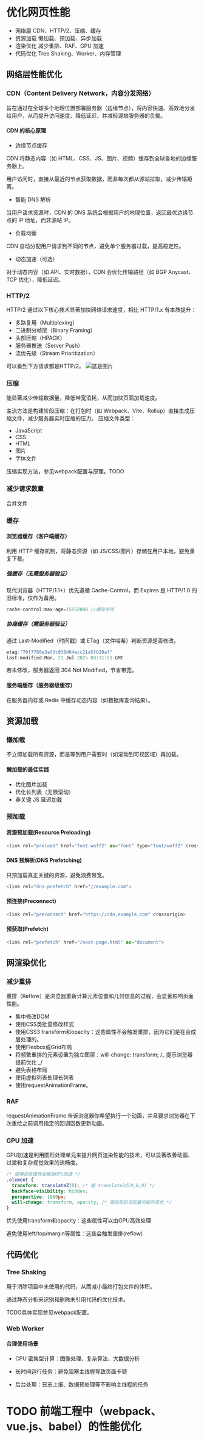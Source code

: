 # 优化网页性能

- 网络层 CDN、HTTP/2、压缩、缓存
- 资源加载 懒加载、预加载、异步加载
- 渲染优化 减少重排、RAF、GPU 加速
- 代码优化 Tree Shaking、Worker、内存管理

## 网络层性能优化

### CDN（Content Delivery Network，内容分发网络）

旨在通过在全球多个地理位置部署服务器（边缘节点），将内容快速、高效地分发给用户，从而提升访问速度、降低延迟，并减轻源站服务器的负载。

#### CDN 的核心原理

- 边缘节点缓存

CDN 将静态内容（如 HTML、CSS、JS、图片、视频）缓存到全球各地的边缘服务器上。

用户访问时，直接从最近的节点获取数据，而非每次都从源站拉取，减少传输距离。

- 智能 DNS 解析

当用户请求资源时，CDN 的 DNS 系统会根据用户的地理位置，返回最优边缘节点的 IP 地址，而非源站 IP。

- 负载均衡

CDN 自动分配用户请求到不同的节点，避免单个服务器过载，提高稳定性。

- 动态加速（可选）

对于动态内容（如 API、实时数据），CDN 会优化传输路径（如 BGP Anycast、TCP 优化），降低延迟。

### HTTP/2

HTTP/2 通过以下核心技术显著加快网络请求速度，相比 HTTP/1.x 有本质提升：

- 多路复用（Multiplexing）
- 二进制分帧层（Binary Framing）
- 头部压缩（HPACK）
- 服务器推送（Server Push）
- 流优先级（Stream Prioritization）

可以看到下方请求都是HTTP/2。
![这是图片](https://raw.githubusercontent.com/cala2cala/image-hosting/main/wechat_2025-08-14_101039_025.png "Magic Gardens")

### 压缩

能显著减少传输数据量，降低带宽消耗，从而加快页面加载速度。

主流方法是构建阶段压缩：在打包时（如 Webpack、Vite、Rollup）直接生成压缩文件，减少服务器实时压缩的压力。
压缩文件类型：

- JavaScript
- CSS
- HTML
- 图片
- 字体文件

压缩实现方法，参见webpack配置与原理。TODO

### 减少请求数量

合并文件

### 缓存

#### 浏览器缓存（客户端缓存）

利用 HTTP 缓存机制，将静态资源（如 JS/CSS/图片）存储在用户本地，避免重复下载。

##### 强缓存（无需服务器验证）

现代浏览器（HTTP/1.1+）优先遵循 Cache-Control，而 Expires 是 HTTP/1.0 的旧标准，仅作为备用。

```javascript
cache-control:max-age=15552000 //缓存半年
```

##### 协商缓存（需服务器验证）

通过 Last-Modified（时间戳）或 ETag（文件哈希）判断资源是否修改。

```javascript
etag:"70f7788e3af3c938d64ecc21a5fb29af"
last-modified:Mon, 21 Jul 2025 03:31:51 GMT
```

若未修改，服务器返回 304 Not Modified，节省带宽。

#### 服务端缓存（服务器级缓存）

在服务器内存或 Redis 中缓存动态内容（如数据库查询结果）。

## 资源加载

### 懒加载

不立即加载所有资源，而是等到用户需要时（如滚动到可视区域）再加载。

#### 懒加载的最佳实践

- 优化图片加载
- 优化长列表（无限滚动）
- 非关键 JS 延迟加载

### 预加载

#### 资源预加载(Resource Preloading)

```javascript
<link rel="preload" href="font.woff2" as="font" type="font/woff2" crossorigin>
```

#### DNS 预解析(DNS Prefetching)

只预加载真正关键的资源，避免浪费带宽。

```javascript
<link rel="dns-prefetch" href="//example.com">
```

#### 预连接(Preconnect)

```javascript
<link rel="preconnect" href="https://cdn.example.com" crossorigin>
```

#### 预获取(Prefetch)

```javascript
<link rel="prefetch" href="/next-page.html" as="document">
```

## 网渲染优化

### 减少重排

重排（Reflow）是浏览器重新计算元素位置和几何信息的过程，会显著影响页面性能。

- 集中修改DOM
- 使用CSS类批量修改样式
- 使用CSS3 transform和opacity：这些属性不会触发重排，因为它们是在合成层处理的。
- 使用Flexbox或Grid布局
- 将频繁重排的元素设置为独立图层：will-change: transform; /_ 提示浏览器提前优化 _/
- 避免表格布局
- 使用虚拟列表处理长列表
- 使用requestAnimationFrame。

### RAF

requestAnimationFrame 告诉浏览器你希望执行一个动画，并且要求浏览器在下次重绘之前调用指定的回调函数更新动画。

### GPU 加速

GPU加速是利用图形处理单元来提升网页渲染性能的技术，可以显著改善动画、过渡和复杂视觉效果的流畅度。

```css
/* 使用这些属性会触发GPU加速 */
.element {
  transform: translateZ(0); /* 或 translate3d(0,0,0) */
  backface-visibility: hidden;
  perspective: 1000px;
  will-change: transform, opacity; /* 提前告知浏览器可能的变化 */
}
```

优先使用transform和opacity：这些属性可以由GPU高效处理

避免使用left/top/margin等属性：这些会触发重排(reflow)

## 代码优化

### Tree Shaking

用于消除项目中未使用的代码，从而减小最终打包文件的体积。

通过静态分析来识别和删除未引用代码的优化技术。

TODO具体实现参见webpack配置。

### Web Worker

#### 合理使用场景

- CPU 密集型计算：图像处理、复杂算法、大数据分析

- 长时间运行任务：避免阻塞主线程导致页面卡顿

- 后台处理：日志上报、数据预处理等不影响主线程的任务

# TODO 前端工程中（webpack、vue.js、babel）的性能优化
